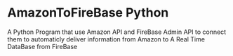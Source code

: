 # AmazonToFireBase Python
 A Python Program that use Amazon API and FireBase Admin API to connect them to automaticly deliver information from Amazon to A Real Time DataBase from FireBase
